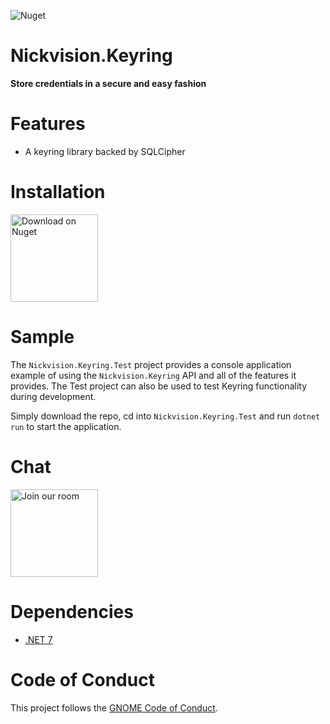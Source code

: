 ![Nuget](https://img.shields.io/nuget/v/Nickvision.Keyring)

# Nickvision.Keyring

 **Store credentials in a secure and easy fashion**

# Features
- A keyring library backed by SQLCipher

# Installation
<a href='https://www.nuget.org/packages/Nickvision.Keyring/'><img width='140' alt='Download on Nuget' src='https://www.nuget.org/Content/gallery/img/logo-header.svg'/></a>

# Sample
The `Nickvision.Keyring.Test` project provides a console application example of using the `Nickvision.Keyring` API and all of the features it provides. The Test project can also be used to test Keyring functionality during development.

Simply download the repo, cd into `Nickvision.Keyring.Test` and run `dotnet run` to start the application.

# Chat
<a href='https://matrix.to/#/#nickvision:matrix.org'><img width='140' alt='Join our room' src='https://user-images.githubusercontent.com/17648453/196094077-c896527d-af6d-4b43-a5d8-e34a00ffd8f6.png'/></a>

# Dependencies
- [.NET 7](https://dotnet.microsoft.com/en-us/)

# Code of Conduct

This project follows the [GNOME Code of Conduct](https://wiki.gnome.org/Foundation/CodeOfConduct).
